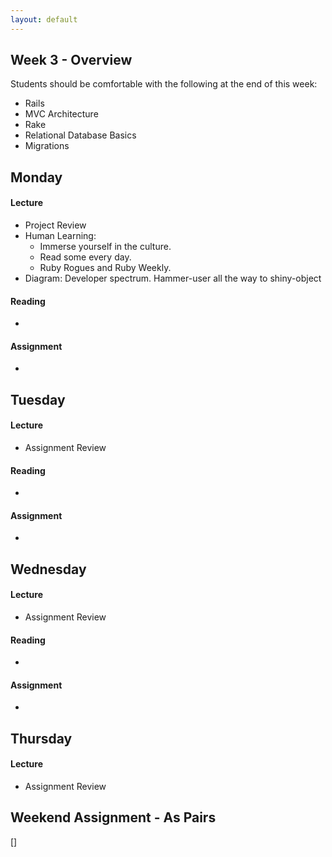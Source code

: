```yaml
---
layout: default
---
```


## Week 3 - Overview

Students should be comfortable with the following at the end of this week:

* Rails
* MVC Architecture
* Rake
* Relational Database Basics
* Migrations

## Monday

#### Lecture

* Project Review
* Human Learning:
  * Immerse yourself in the culture.
  * Read some every day.
  * Ruby Rogues and Ruby Weekly.
* Diagram: Developer spectrum.  Hammer-user all the way to shiny-object

#### Reading

*

#### Assignment

*

## Tuesday

#### Lecture

* Assignment Review

#### Reading

*

#### Assignment

*

## Wednesday

#### Lecture

* Assignment Review

#### Reading

*

#### Assignment

*

## Thursday

#### Lecture

* Assignment Review

## Weekend Assignment - As Pairs

[]
